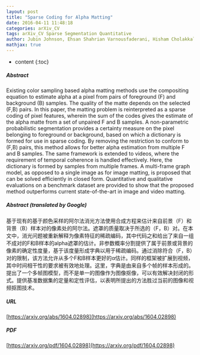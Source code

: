 ```yaml
---
layout: post
title: "Sparse Coding for Alpha Matting"
date: 2016-04-11 11:48:18
categories: arXiv_CV
tags: arXiv_CV Sparse Segmentation Quantitative
author: Jubin Johnson, Ehsan Shahrian Varnousfaderani, Hisham Cholakkal, Deepu Rajan
mathjax: true
---
```


* content
{:toc}

##### Abstract
Existing color sampling based alpha matting methods use the compositing equation to estimate alpha at a pixel from pairs of foreground (F) and background (B) samples. The quality of the matte depends on the selected (F,B) pairs. In this paper, the matting problem is reinterpreted as a sparse coding of pixel features, wherein the sum of the codes gives the estimate of the alpha matte from a set of unpaired F and B samples. A non-parametric probabilistic segmentation provides a certainty measure on the pixel belonging to foreground or background, based on which a dictionary is formed for use in sparse coding. By removing the restriction to conform to (F,B) pairs, this method allows for better alpha estimation from multiple F and B samples. The same framework is extended to videos, where the requirement of temporal coherence is handled effectively. Here, the dictionary is formed by samples from multiple frames. A multi-frame graph model, as opposed to a single image as for image matting, is proposed that can be solved efficiently in closed form. Quantitative and qualitative evaluations on a benchmark dataset are provided to show that the proposed method outperforms current state-of-the-art in image and video matting.

##### Abstract (translated by Google)
基于现有的基于颜色采样的阿尔法消光方法使用合成方程来估计来自前景（F）和背景（B）样本对的像素处的阿尔法。遮罩的质量取决于所选的（F，B）对。在本文中，消光问题被重新解释为像素特征的稀疏编码，其中代码之和给出了来自一组不成对的F和B样本的alpha遮罩的估计。非参数概率分割提供了属于前景或背景的像素的确定性度量，基于该度量形成字典以用于稀疏编码。通过消除符合（F，B）对的限制，该方法允许从多个F和B样本更好的α估计。同样的框架被扩展到视频，其中时间相干性的要求被有效地处理。这里，字典是由来自多个帧的样本形成的。提出了一个多帧图模型，而不是单一的图像作为图像抠像，可以有效解决封闭的形式。提供基准数据集的定量和定性评估，以表明所提出的方法胜过当前的图像和视频抠图技术。

##### URL
[https://arxiv.org/abs/1604.02898](https://arxiv.org/abs/1604.02898)

##### PDF
[https://arxiv.org/pdf/1604.02898](https://arxiv.org/pdf/1604.02898)

